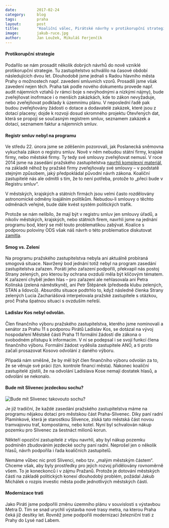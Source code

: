 ```yaml
---
date:         2017-02-24
category:     blog
tags:         praha
layout:       post
title:        "Koaliční válec, Pirátské návrhy v protikorupční strategii a senátor Kos zůstává ve finančním výboru." 
image:        jakub-ruce.jpg
author:       Jan Loužek, Mikuláš Ferjenčík
---
```


#### Protikorupční strategie

Podařilo se nám prosadit několik dobrých návrhů do nově vzniklé protikorupční strategie. Tu zastupitelstvo schválilo na časové období následujících dvou let. Dlouhodobě jsme jednali s Radou hlavního města Prahy o možnostech např. zavedení smluvních vzorů. Prosadili jsme však zavedení nejen těch. Praha tak podle nového dokumentu provede např. audit nájemních vztahů (v rámci boje s nevýhodnými a nízkými nájmy), bude zveřejňovat inofrmace i o menších zakázkách, kde to zákon nevyžaduje, nebo zveřejňovat podklady k územnímu plánu. V neposlední řadě pak budou zveřejňovány žádosti o dotace a dodavatelé zakázek, které jsou z dotací placeny; dojde k rozvoji dosud skromného projektu Otevřených dat, která se propojí se současným registrem smluv, seznamem zakázek a dotací, seznamem faktur a nájemních smluv.

#### Registr smluv nebyl na programu

Ve středu 22. února jsme se zděšením pozorovali, jak Poslanecká sněmovna vykuchala zákon o registru smluv. Nově v něm nebudou státní firmy, krajské firmy, nebo městské firmy. Ty tedy své smlouvy zveřejňovat nemusí. V roce 2014 jsme na zasedání pražského zastupitelstva [navrhli komplexní materiál](https://a.pirati.cz/praha/pdf/3110.pdf), na základě něhož by pražské firmy zveřejňovaly své smlouvy – v podstatě stejným způsobem, jaký předpokládal původní návrh zákona. Koaliční zastupitelé nás ale odmítli s tím, že to není potřeba, protože to „přeci bude v Registru smluv“.

V městských, krajských a státních firmách jsou velmi často rozdělovány astronomické odměny loajálním politikům. Nebudou-li smlouvy o těchto odměnách veřejné, bude dále kvést systém politických trafik.

Protože se nám nelíbílo, že mají být v registru smluv jen smlouvy úřadů, a nikoliv městských, krajských, nebo státních firem, navrhli jsme na jednání programu bod, který se měl touto problematikou zabývat. Koalice s podporou poloviny ODS však náš návrh o této problematice diskutovat [zamítla](https://twitter.com/piratipraha/status/834704980376481792). 

#### Smog vs. Zelení

Na programu pražského zastupitelstva nebyla ani aktuálně probíraná smogová situace. Navržený bod jednání totiž nebyl na program zasedání zastupitelstva zařazen. Poráti jeho zařazení podpořili, překvapil nás postoj Strany zelených, pro kterou by ochrana ovzduší měla být klíčovým tématem. K zařazení chyběl jeden hlas – pro zařazení ale nehlasovala ani Petra Kolínská (zelená náměstkyně), ani Petr Štěpánek (předseda klubu zelených, STAN a lidovců). Absurditu situace podtrhlo to, když následně členka Strany zelených Lucia Zachariášová interpelovala pražské zastupitele s otázkou, proč Praha špatnou situaci s ovzduším neřeší. 

#### Ladislav Kos nebyl odvolán.

Člen finančního výboru pražského zastupitelstva, kterého jsme nominovali a senátor za Prahu 11 s podporou Pirátů Ladislav Kos, se dotázal na vývoj hospodaření Městské části Praha 11 formální žádostí dle zákona o svobodném přístupu k informacím. V ní se podepsal i se svojí funkcí člena finančního výboru. Formální žádost vyděsila zastupitele ANO, a ti proto začali prosazovat Kosovo odvolání z daného výboru.

Připadá nám směšné, že by měl být člen finančního výboru odvolán za to, že se věnuje své práci (tzn. kontrole financí města). Nakonec koaliční zastupitelé zjistili, že na odvolání Ladislava Kose nemají dostatek hlasů, a odvolání se nekonalo.

#### Bude mít Slivenec jezdeckou sochu?

![Bude mít Slivenec takovouto sochu?](https://a.pirati.cz/praha/img/posts/za-slivenec.jpg "Socha radní Jany Plamínkové ve Slivenci")

Je již tradiční, že každé zasedání pražského zastupitelstva máme na programu nějakou dotaci pro městskou část Praha-Slivenec. Díky paní radní Plamínkové, která je starostkou Slivence, získá tato městská část novou tramvajovou trať, kompostárnu, nebo kotel. Nyní byl schvalován nákup pozemku pro Slivenec za šestnáct milionů korun. 

Někteří opoziční zastupitelé z vtipu navrhli, aby byl nákup pozemku podmíněn zbudováním jezdecké sochy paní radní. Neprošel  jen o několik hlasů, návrh podpořila i řada koaličních zastupitelů. 

Nemáme vůbec nic proti Slivenci, nebo tzv. „malým městským částem“. Chceme však, aby byly prostředky pro jejich rozvoj přidělovány rovnoměrně všem.  To je koneckonců i v zájmu Pražanů. Protože je dotování městských částí na základě politických konexí dlouhodobý problém, požádal Jakub Michálek o rozpis investic města podle jednotlivých městských částí. 

#### Modernizace trati

Jako Piráti jsme podpořili změnu územního plánu v souvislosti s výstavbou Metra D. Tím se snad urychlí výstavba nové trasy metra, na kterou Praha čeká již desítky let. Rovněž jsme podpořili modernizaci železniční trati z Prahy do Lysé nad Labem. 
